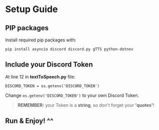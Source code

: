 # Setup Guide

## PIP packages

Install required pip packages with:

```
pip install asyncio discord discord.py gTTS python-dotnev
```

## Include your Discord Token

At line 12 in **textToSpeech.py** file:

```
DISCORD_TOKEN = os.getenv('DISCORD_TOKEN')
```

Change `os.getenv('DISCORD_TOKEN')` to your own Discord Token.

> **REMEMBER:** your Token is a **string**, so don't forget your **'quotes'**!

## Run & Enjoy! ^^

